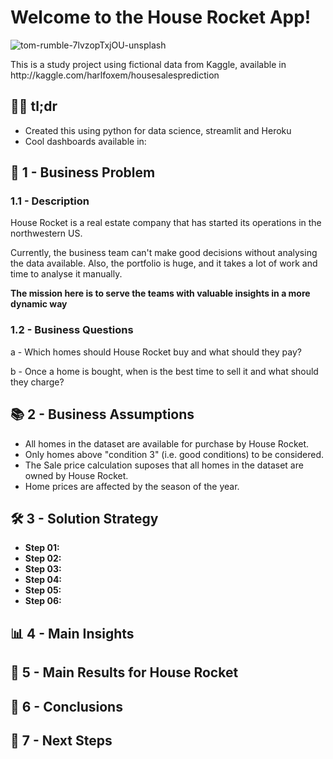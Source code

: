 <h1>Welcome to the House Rocket App!</h1>

![tom-rumble-7lvzopTxjOU-unsplash](https://user-images.githubusercontent.com/66270476/147403716-0c92e432-59fc-42f1-804a-5ed9c5352c69.jpg)


<p> This is a study project using fictional data from Kaggle, available in http://kaggle.com/harlfoxem/housesalesprediction </p>

<h2> 🏃‍♂️ tl;dr </h2>
<ul>
  <li> Created this using python for data science, streamlit and Heroku</li>
  <li>Cool dashboards available in:</li>
</ul>


<h2> 💭 1 - Business Problem </h2>
<h3>1.1 - Description</h3>
<p> House Rocket is a real estate company that has started its operations in the northwestern US. </p>
<p> Currently, the business team can't make good decisions without analysing the data available. Also, the portfolio is huge, and it takes a lot of work and time to analyse it manually. </p>
<b>The mission here is to serve the teams with valuable insights in a more dynamic way</b>

<h3>1.2 - Business Questions</h3>
<p> a - Which homes should House Rocket buy and what should they pay? </p>
<p> b - Once a home is bought, when is the best time to sell it and what should they charge? </p>


<h2> 📚 2 - Business Assumptions </h2>
<ul>
  <li>All homes in the dataset are available for purchase by House Rocket. </li>
  <li>Only homes above "condition 3" (i.e. good conditions) to be considered.</li>
  <li>The Sale price calculation suposes that all homes in the dataset are owned by House Rocket.</li>
  <li>Home prices are affected by the season of the year.</li>
</ul>

<h2> 🛠 3 - Solution Strategy </h2>
<ul>
  <li><b>Step 01:</b></li>
  <li><b>Step 02:</b></li>
  <li><b>Step 03:</b></li>
  <li><b>Step 04:</b></li>
  <li><b>Step 05:</b></li>
  <li><b>Step 06:</b></li>
</ul>

<h2> 📊 4 - Main Insights </h2>


<h2> 💸 5 - Main Results for House Rocket </h2>

<h2> 🎯 6 - Conclusions </h2>

<h2> 🚀 7 - Next Steps </h2>
